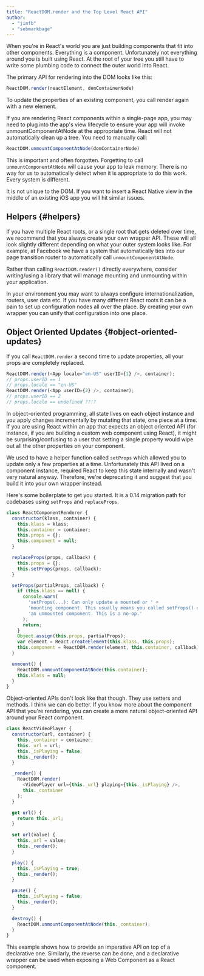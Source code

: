 ```yaml
---
title: "ReactDOM.render and the Top Level React API"
author:
  - "jimfb"
  - "sebmarkbage"
---
```



When you're in React's world you are just building components that fit into other components. Everything is a component. Unfortunately not everything around you is built using React. At the root of your tree you still have to write some plumbing code to connect the outer world into React.

The primary API for rendering into the DOM looks like this:

```js
ReactDOM.render(reactElement, domContainerNode)
```

To update the properties of an existing component, you call render again with a new element.

If you are rendering React components within a single-page app, you may need to plug into the app's view lifecycle to ensure your app will invoke unmountComponentAtNode at the appropriate time. React will not automatically clean up a tree. You need to manually call:

```js
ReactDOM.unmountComponentAtNode(domContainerNode)
```

This is important and often forgotten. Forgetting to call `unmountComponentAtNode` will cause your app to leak memory. There is no way for us to automatically detect when it is appropriate to do this work. Every system is different.

It is not unique to the DOM. If you want to insert a React Native view in the middle of an existing iOS app you will hit similar issues.

## Helpers {#helpers}

If you have multiple React roots, or a single root that gets deleted over time, we recommend that you always create your own wrapper API. These will all look slightly different depending on what your outer system looks like. For example, at Facebook we have a system that automatically ties into our page transition router to automatically call `unmountComponentAtNode`.

Rather than calling `ReactDOM.render()` directly everywhere, consider writing/using a library that will manage mounting and unmounting within your application.

In your environment you may want to always configure internationalization, routers, user data etc. If you have many different React roots it can be a pain to set up configuration nodes all over the place. By creating your own wrapper you can unify that configuration into one place.

## Object Oriented Updates {#object-oriented-updates}

If you call `ReactDOM.render` a second time to update properties, all your props are completely replaced.

```js
ReactDOM.render(<App locale="en-US" userID={1} />, container);
// props.userID == 1
// props.locale == "en-US"
ReactDOM.render(<App userID={2} />, container);
// props.userID == 2
// props.locale == undefined ??!?
```

In object-oriented programming, all state lives on each object instance and you apply changes incrementally by mutating that state, one piece at a time. If you are using React within an app that expects an object oriented API (for instance, if you are building a custom web component using React), it might be surprising/confusing to a user that setting a single property would wipe out all the other properties on your component.

We used to have a helper function called `setProps` which allowed you to update only a few properties at a time. Unfortunately this API lived on a component instance, required React to keep this state internally and wasn't very natural anyway. Therefore, we're deprecating it and suggest that you build it into your own wrapper instead.

Here's some boilerplate to get you started. It is a 0.14 migration path for codebases using `setProps` and `replaceProps`.

```js
class ReactComponentRenderer {
  constructor(klass, container) {
    this.klass = klass;
    this.container = container;
    this.props = {};
    this.component = null;
  }

  replaceProps(props, callback) {
    this.props = {};
    this.setProps(props, callback);
  }

  setProps(partialProps, callback) {
    if (this.klass == null) {
      console.warn(
        'setProps(...): Can only update a mounted or ' +
        'mounting component. This usually means you called setProps() on ' +
        'an unmounted component. This is a no-op.'
      );
      return;
    }
    Object.assign(this.props, partialProps);
    var element = React.createElement(this.klass, this.props);
    this.component = ReactDOM.render(element, this.container, callback);
  }

  unmount() {
    ReactDOM.unmountComponentAtNode(this.container);
    this.klass = null;
  }
}
```

Object-oriented APIs don't look like that though. They use setters and methods. I think we can do better. If you know more about the component API that you're rendering, you can create a more natural object-oriented API around your React component.

```js
class ReactVideoPlayer {
  constructor(url, container) {
    this._container = container;
    this._url = url;
    this._isPlaying = false;
    this._render();
  }

  _render() {
    ReactDOM.render(
      <VideoPlayer url={this._url} playing={this._isPlaying} />,
      this._container
    );
  }

  get url() {
    return this._url;
  }

  set url(value) {
    this._url = value;
    this._render();
  }

  play() {
    this._isPlaying = true;
    this._render();
  }

  pause() {
    this._isPlaying = false;
    this._render();
  }

  destroy() {
    ReactDOM.unmountComponentAtNode(this._container);
  }
}
```

This example shows how to provide an imperative API on top of a declarative one. Similarly, the reverse can be done, and a declarative wrapper can be used when exposing a Web Component as a React component.

